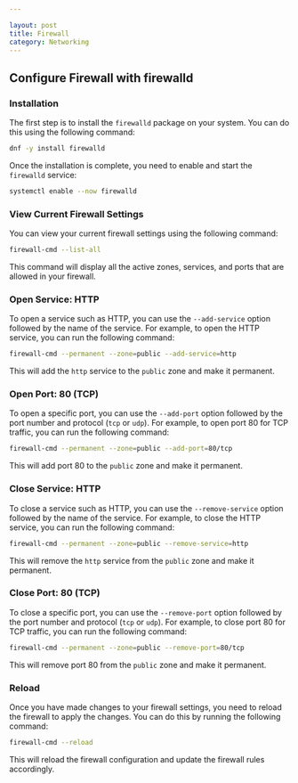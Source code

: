 ```yaml
---

layout: post
title: Firewall
category: Networking
---
```


Configure Firewall with firewalld
----------------------------------

### Installation

The first step is to install the `firewalld` package on your system. You can do this using the following command:
```sh
dnf -y install firewalld
```
Once the installation is complete, you need to enable and start the `firewalld` service:
```sh
systemctl enable --now firewalld
```
### View Current Firewall Settings

You can view your current firewall settings using the following command:
```sh
firewall-cmd --list-all
```
This command will display all the active zones, services, and ports that are allowed in your firewall.

### Open Service: HTTP

To open a service such as HTTP, you can use the `--add-service` option followed by the name of the service. For example, to open the HTTP service, you can run the following 
command:
```sh
firewall-cmd --permanent --zone=public --add-service=http
```
This will add the `http` service to the `public` zone and make it permanent.

### Open Port: 80 (TCP)

To open a specific port, you can use the `--add-port` option followed by the port number and protocol (`tcp` or `udp`). For example, to open port 80 for TCP traffic, you can 
run the following command:
```sh
firewall-cmd --permanent --zone=public --add-port=80/tcp
```
This will add port 80 to the `public` zone and make it permanent.

### Close Service: HTTP

To close a service such as HTTP, you can use the `--remove-service` option followed by the name of the service. For example, to close the HTTP service, you can run the 
following command:
```sh
firewall-cmd --permanent --zone=public --remove-service=http
```
This will remove the `http` service from the `public` zone and make it permanent.

### Close Port: 80 (TCP)

To close a specific port, you can use the `--remove-port` option followed by the port number and protocol (`tcp` or `udp`). For example, to close port 80 for TCP traffic, you 
can run the following command:
```sh
firewall-cmd --permanent --zone=public --remove-port=80/tcp
```
This will remove port 80 from the `public` zone and make it permanent.

### Reload

Once you have made changes to your firewall settings, you need to reload the firewall to apply the changes. You can do this by running the following command:
```sh
firewall-cmd --reload
```
This will reload the firewall configuration and update the firewall rules accordingly.
